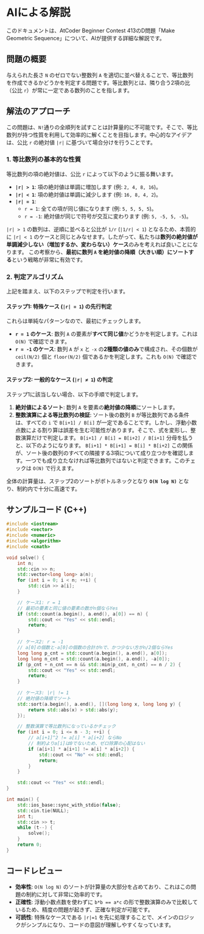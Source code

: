 # AIによる解説

このドキュメントは、AtCoder Beginner Contest 413のD問題「Make Geometric Sequence」について、AIが提供する詳細な解説です。

## 問題の概要

与えられた長さ `N` のゼロでない整数列 `A` を適切に並べ替えることで、等比数列を作成できるかどうかを判定する問題です。等比数列とは、隣り合う2項の比（公比 `r`）が常に一定である数列のことを指します。

## 解法のアプローチ

この問題は、`N!`通りの全順列を試すことは計算量的に不可能です。そこで、等比数列が持つ性質を利用して効率的に解くことを目指します。中心的なアイデアは、公比 `r` の絶対値 `|r|` に基づいて場合分けを行うことです。

### 1. 等比数列の基本的な性質

等比数列の項の絶対値は、公比 `r` によって以下のように振る舞います。
- **`|r| > 1`**: 項の絶対値は単調に増加します (例: `2, 4, 8, 16`)。
- **`|r| < 1`**: 項の絶対値は単調に減少します (例: `16, 8, 4, 2`)。
- **`|r| = 1`**:
    - `r = 1`: 全ての項が同じ値になります (例: `5, 5, 5, 5`)。
    - `r = -1`: 絶対値が同じで符号が交互に変わります (例: `5, -5, 5, -5`)。

`|r| > 1` の数列は、逆順に並べると公比が `1/r` (`|1/r| < 1`) となるため、本質的に `|r| < 1` のケースと同じとみなせます。したがって、私たちは**数列の絶対値が単調減少しない（増加するか、変わらない）ケース**のみを考えれば良いことになります。
この考察から、**最初に数列 `A` を絶対値の降順（大きい順）にソートする**という戦略が非常に有効です。

### 2. 判定アルゴリズム

上記を踏まえ、以下のステップで判定を行います。

#### ステップ1: 特殊ケース (`|r| = 1`) の先行判定

これらは単純なパターンなので、最初にチェックします。
- **`r = 1` のケース**: 数列 `A` の要素が**すべて同じ値**かどうかを判定します。これは `O(N)` で確認できます。
- **`r = -1` のケース**: 数列 `A` が `x` と `-x` の**2種類の値のみ**で構成され、その個数が `ceil(N/2)` 個と `floor(N/2)` 個であるかを判定します。これも `O(N)` で確認できます。

#### ステップ2: 一般的なケース (`|r| ≠ 1`) の判定

ステップ1に該当しない場合、以下の手順で判定します。

1.  **絶対値によるソート**:
    数列 `A` を要素の**絶対値の降順**にソートします。
2.  **整数演算による等比数列の検証**:
    ソート後の数列 `B` が等比数列である条件は、すべての `i` で `B[i+1] / B[i]` が一定であることです。しかし、浮動小数点数による割り算は誤差を生む可能性があります。そこで、式を変形し、整数演算だけで判定します。
    `B[i+1] / B[i] = B[i+2] / B[i+1]`
    分母を払うと、以下のようになります。
    `B[i+1] * B[i+1] = B[i] * B[i+2]`
    この関係が、ソート後の数列のすべての隣接する3項について成り立つかを確認します。一つでも成り立たなければ等比数列ではないと判定できます。このチェックは `O(N)` で行えます。

全体の計算量は、ステップ2のソートがボトルネックとなり **`O(N log N)`** となり、制約内で十分に高速です。

## サンプルコード (C++)

```cpp
#include <iostream>
#include <vector>
#include <numeric>
#include <algorithm>
#include <cmath>

void solve() {
    int n;
    std::cin >> n;
    std::vector<long long> a(n);
    for (int i = 0; i < n; ++i) {
        std::cin >> a[i];
    }

    // ケース1: r = 1
    // 最初の要素と同じ値の要素の数がn個ならYes
    if (std::count(a.begin(), a.end(), a[0]) == n) {
        std::cout << "Yes" << std::endl;
        return;
    }

    // ケース2: r = -1
    // a[0]の個数と-a[0]の個数の合計がnで、かつ少ない方がn/2個ならYes
    long long p_cnt = std::count(a.begin(), a.end(), a[0]);
    long long n_cnt = std::count(a.begin(), a.end(), -a[0]);
    if (p_cnt + n_cnt == n && std::min(p_cnt, n_cnt) == n / 2) {
        std::cout << "Yes" << std::endl;
        return;
    }
    
    // ケース3: |r| != 1
    // 絶対値の降順でソート
    std::sort(a.begin(), a.end(), [](long long x, long long y) {
        return std::abs(x) > std::abs(y);
    });

    // 整数演算で等比数列になっているかチェック
    for (int i = 0; i <= n - 3; ++i) {
        // a[i+1]^2 != a[i] * a[i+2] ならNo
        // 制約よりa[i]は0でないため、ゼロ除算の心配はない
        if (a[i+1] * a[i+1] != a[i] * a[i+2]) {
            std::cout << "No" << std::endl;
            return;
        }
    }

    std::cout << "Yes" << std::endl;
}

int main() {
    std::ios_base::sync_with_stdio(false);
    std::cin.tie(NULL);
    int t;
    std::cin >> t;
    while (t--) {
        solve();
    }
    return 0;
}
```

## コードレビュー

- **効率性**: `O(N log N)` のソートが計算量の大部分を占めており、これはこの問題の制約に対して非常に効率的です。
- **正確性**: 浮動小数点数を使わずに `b*b == a*c` の形で整数演算のみで比較しているため、精度の問題が起きず、正確な判定が可能です。
- **可読性**: 特殊なケースである `|r|=1` を先に処理することで、メインのロジックがシンプルになり、コードの意図が理解しやすくなっています。 
